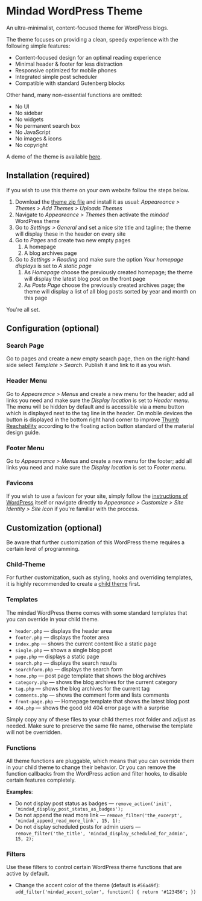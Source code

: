 # Mindad WordPress Theme
An ultra-minimalist, content-focused theme for WordPress blogs.

The theme focuses on providing a clean, speedy experience with the following simple features:
- Content-focused design for an optimal reading experience
- Minimal header & footer for less distraction
- Responsive optimized for mobile phones
- Integrated simple post scheduler
- Compatible with standard Gutenberg blocks

Other hand, many non-essential functions are omitted:
- No UI
- No sidebar
- No widgets
- No permanent search box
- No JavaScript
- No images & icons
- No copyright

A demo of the theme is available [here](https://demo.mindad.ch/).

## Installation (required)
If you wish to use this theme on your own website follow the steps below.
1. Download the [theme zip file](https://mindad.ch/theme.zip) and install it as usual:
 _Appeareance > Themes > Add Themes > Uploads Themes_
2. Navigate to _Appeareance > Themes_ then activate the _mindad_ WordPress theme
3. Go to _Settings > General_ and set a nice site title and tagline; the theme will display these in the header on every site
4. Go to _Pages_ and create two new empty pages
   1. A homepage
   2. A blog archives page
5. Go to _Settings > Reading_ and make sure the option _Your homepage displays_ is set to _A static page_
   1. As _Homepage_ choose the previously created homepage; the theme will display the latest blog post on the front page
   2. As _Posts Page_ choose the previously created archives page; the theme will display a list of all blog posts sorted by year and month on this page

You're all set.

## Configuration (optional)
### Search Page
Go to pages and create a new empty search page, then on the right-hand side select _Template > Search_. Publish it and link to it as you wish.

### Header Menu
Go to _Appeareance > Menus_ and create a new menu for the header; add all links you need and make sure the _Display location_ is set to _Header menu_. The menu will be hidden by default and is accessible via a menu button which is displayed next to the tag line in the header. On mobile devices the button is displayed in the bottom right hand corner to improve [Thumb Reachability](http://uxmovement.com/mobile/why-mobile-menus-belong-at-the-bottom-of-the-screen/) according to the floating action button standard of the material design guide.

### Footer Menu
Go to _Appeareance > Menus_ and create a new menu for the footer; add all links you need and make sure the _Display location_ is set to _Footer menu_.

### Favicons
If you wish to use a favicon for your site, simply follow the [instructions of WordPress](https://codex.wordpress.org/Creating_a_Favicon) itself or navigate directly to _Appearance > Customize > Site Identity > Site Icon_ if you're familiar with the process.

## Customization (optional)
Be aware that further customization of this WordPress theme requires a certain level of programming.

### Child-Theme
For further customization, such as styling, hooks and overriding templates, it is highly recommended to create a [child theme](https://codex.wordpress.org/Child_Themes) first.

### Templates
The mindad WordPress theme comes with some standard templates that you can override in your child theme.

- `header.php` — displays the header area
- `footer.php` — displays the footer area
- `index.php` — shows the current content like a static page
- `single.php` — shows a single blog post
- `page.php` — displays a static page
- `search.php` — displays the search results
- `searchform.php` — displays the search form
- `home.php` — post page template that shows the blog archives
- `category.php` — shows the blog archives for the current category
- `tag.php` — shows the blog archives for the current tag
- `comments.php` — shows the comment form and lists comments
- `front-page.php` — Homepage template that shows the latest blog post
- `404.php` — shows the good old 404 error page with a surprise

Simply copy any of these files to your child themes root folder and adjust as needed. Make sure to preserve the same file name, otherwise the template will not be overridden.

### Functions
All theme functions are pluggable, which means that you can override them in your child theme to change their behavior. Or you can remove the function callbacks from the WordPress action and filter hooks, to disable certain features completely.

**Examples**:
- Do not display post status as badges — `remove_action('init', 'mindad_display_post_status_as_badges');`
- Do not append the read more link — `remove_filter('the_excerpt', 'mindad_append_read_more_link', 15, 1);`
- Do not display scheduled posts for admin users — `remove_filter('the_title', 'mindad_display_scheduled_for_admin', 15, 2);`

### Filters
Use these filters to control certain WordPress theme functions that are active by default.

- Change the accent color of the theme (default is `#56a49f`):
  `add_filter('mindad_accent_color', function() { return '#123456'; })`